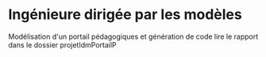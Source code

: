 # Ingénieure dirigée par les modèles
Modélisation d'un portail pédagogiques et génération de code
lire le rapport dans le dossier projetIdmPortailP
